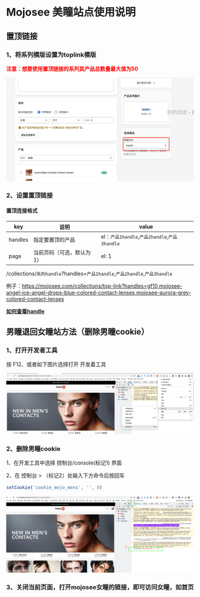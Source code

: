 # Mojosee 美瞳站点使用说明

## 置顶链接

### 1、将系列模版设置为toplink模版

**<span style="color:red;">注意：想要使用置顶链接的系列其产品总数量最大值为50</span>**

![image-20220210155247519](https://raw.githubusercontent.com/MyBaymax/assets/master/img/image-20220210155247519.png)

### 2、设置置顶链接

#### 置顶连接格式

| key     | 说明                      | value                                         |
| ------- | ------------------------- | --------------------------------------------- |
| handles | 指定要置顶的产品          | el：`产品1handle`,`产品2handle`,`产品3handle` |
| page    | 当前页码（可选，默认为1） | el: 1                                         |

/collections/`系列handle`?handles=`产品1handle`,`产品2handle`,`产品3handle`

例子：https://mojosee.com/collections/top-link?handles=gf10,mojosee-angel-ice-angel-drops-blue-colored-contact-lenses,mojosee-aurora-grey-colored-contact-lenses

**[如何查看handle](https://shopify.dev/api/liquid/objects/handle)**



## 男瞳退回女瞳站方法（删除男瞳cookie）

### 1、打开开发者工具

按 F12、或者如下图片选择打开 开发着工具

![image-20220302124541359](https://raw.githubusercontent.com/MyBaymax/assets/master/img/image-20220302124541359.png)



### 2、删除男瞳cookie

1、在开发工具中选择 控制台/console(标记1) 界面

2、在 控制台 > （标记2）处输入下方命令后按回车

```javascript
setCookie('cookie_mojo_mens', '', 0)
```

![image-20220302124719098](https://raw.githubusercontent.com/MyBaymax/assets/master/img/image-20220302124719098.png)



### 3、关闭当前页面，打开mojosee女瞳的链接，即可访问女瞳，如首页
